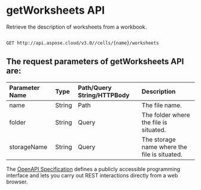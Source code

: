 # **getWorksheets API**

Retrieve the description of worksheets from a workbook. 

```bash

GET http://api.aspose.cloud/v3.0//cells/{name}/worksheets

```

## The request parameters of **getWorksheets** API are: 

| Parameter Name | Type | Path/Query String/HTTPBody | Description | 
| :- | :- | :- |:- | 
|name|String|Path|The file name.|
|folder|String|Query|The folder where the file is situated.|
|storageName|String|Query|The storage name where the file is situated.|


The [OpenAPI Specification](https://reference.aspose.cloud/cells/#/WorksheetsController/GetWorksheets) defines a publicly accessible programming interface and lets you carry out REST interactions directly from a web browser.
